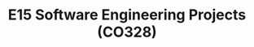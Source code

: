 ---
layout: project_batch
title: E15 Software Engineering Projects (CO328)
permalink: /co328/e15
has_children: true
parent: Software Engineering Projects (CO328)
batch: e15

default_thumb_image: /data/categories/co328/thumbnail.jpg
description: This section contains projects conducted as a partial requirement to complete the course CO328 - Software Engineering. Usually, these projects are conducted by groups of 3 students. The course focus on using software architectures and software project management experience.
---